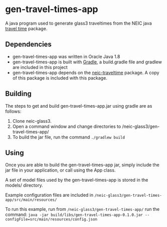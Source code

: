 # gen-travel-times-app

A java program used to generate glass3 traveltimes from the NEIC java [travel time](https://github.com/usgs/neic-traveltime) package.

Dependencies
------
* gen-travel-times-app was written in Oracle Java 1.8
* gen-travel-times-app is built with [Gradle](https://gradle.org/), a build.gradle file and gradlew are included in this project
* gen-travel-times-app depends on the [neic-traveltime](https://github.com/usgs/neic-traveltime) package. A copy of this package is included with this package.

Building
------
The steps to get and build gen-travel-times-app.jar using gradle are as follows:

1. Clone neic-glass3.
2. Open a command window and change directories to /neic-glass3/gen-travel-times-app/
3. To build the jar file, run the command `./gradlew build`

Using
-----
Once you are able to build the gen-travel-times-app jar, simply include the jar
file in your application, or call using the App class.

A set of model files used by the gen-travel-times-app is stored in the models/ directory.

Example configuration files are included in `/neic-glass3/gen-travel-times-app/src/main/resources/`

To run this example, run from `/neic-glass3/gen-travel-times-app/` run the command: `java -jar build/libs/gen-travel-times-app-0.1.0.jar --configFile=src/main/resources/config.json`